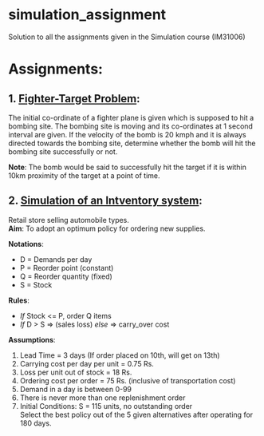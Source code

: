 # simulation_assignment

Solution to all the assignments given in the Simulation course (IM31006)

# Assignments:
  ## 1. [Fighter-Target Problem](assignment1.py):

The initial co-ordinate of a fighter plane is given which is supposed to hit a bombing site. The bombing site is moving and its co-ordinates at 1 second interval are given. If the velocity of the bomb is 20 kmph and it is always directed towards the bombing site, determine whether the bomb will hit the bombing site successfully or not.

**Note**: The bomb would be said to successfully hit the target if it is within 10km proximity of the target at a point of time.

  ## 2. [Simulation of an Intventory system](assignment2.py):

Retail store selling automobile types.<br>
  **Aim**: To adopt an optimum policy for ordering new supplies.

  **Notations**:
  - D = Demands per day
  - P = Reorder point (constant)
  - Q = Reorder quantity (fixed)
  - S = Stock

   **Rules**:
   - *If* Stock <= P, order Q items
   - *If* D > S => (sales loss) *else* => carry_over cost

  **Assumptions**:
  1. Lead Time = 3 days (If order placed on 10th, will get on 13th)
  2. Carrying cost per day per unit = 0.75 Rs.
  3. Loss per unit out of stock = 18 Rs.
  4. Ordering cost per order = 75 Rs. (inclusive of transportation cost)
  5. Demand in a day is between 0-99
  6. There is never more than one replenishment order
  7. Initial Conditions: S = 115 units, no outstanding order<br>
  Select the best policy out of the 5 given alternatives after operating for 180 days.

